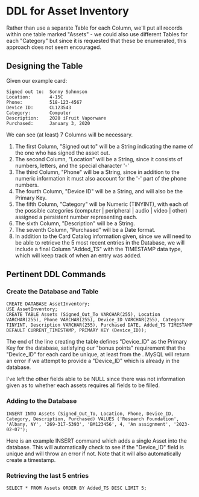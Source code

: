 # DDL for Asset Inventory

Rather than use a separate Table for each Column, we'll put all records within one table marked "Assets" - we could also use different Tables for each "Category" but since it is requested that these be enumerated, this approach does not seem encouraged.

## Designing the Table

Given our example card:

```
Signed out to:  Sonny Sohnnson
Location:       4-15C
Phone:          518-123-4567
Device ID:      CL123543
Category:       Computer
Description:    2020 iFruit Vaporware
Purchased:      January 3, 2020
```

We can see (at least) 7 Columns will be necessary.

1) The first Column, "Signed out to" will be a String indicating the name of the one who has signed the asset out.
2) The second Column, "Location" will be a String, since it consists of numbers, letters, and the special character '-'
3) The third Column, "Phone" will be a String, since in addition to the numeric information it must also account for the '-' part of the phone numbers.
4) The fourth Column, "Device ID" will be a String, and will also be the Primary Key.
5) The fifth Column, "Category" will be Numeric (TINYINT), with each of the possible categories (computer | peripheral | audio | video | other) assigned a persistent number representing each.
6) The sixth Column, "Description" will be a String.
7) The seventh Column, "Purchased" will be a Date format.
8) In addition to the Card Catalog information given, since we will need to be able to retrieve the 5 most recent entries in the Database, we will include a final Column "Added_TS" with the TIMESTAMP data type, which will keep track of when an entry was added.

## Pertinent DDL Commands

### Create the Database and Table

```
CREATE DATABASE AssetInventory;
USE AssetInventory;
CREATE TABLE Assets (Signed_Out_To VARCHAR(255), Location VARCHAR(255), Phone VARCHAR(255), Device_ID VARCHAR(255), Category TINYINT, Description VARCHAR(255), Purchased DATE, Added_TS TIMESTAMP DEFAULT CURRENT_TIMESTAMP, PRIMARY KEY (Device_ID));
```

The end of the line creating the table defines "Device_ID" as the Primary Key for the database, satisfying our "bonus points" requirement that the "Device_ID" for each card be unique, at least from the . MySQL will return an error if we attempt to provide a "Device_ID" which is already in the database.

I've left the other fields able to be NULL since there was not information given as to whether each assets requires all fields to be filled.

### Adding to the Database

```
INSERT INTO Assets (Signed_Out_To, Location, Phone, Device_ID, Category, Description, Purchased) VALUES ('Research Foundation', 'Albany, NY', '269-317-5393', 'BM123456', 4, 'An assignment', '2023-02-07');
```

Here is an example INSERT command which adds a single Asset into the database. This will automatically check to see if the "Device_ID" field is unique and will throw an error if not. Note that it will also automatically create a timestamp.

### Retrieving the last 5 entries

```
SELECT * FROM Assets ORDER BY Added_TS DESC LIMIT 5;
```